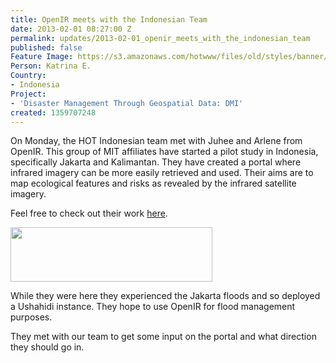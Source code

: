 ```yaml
---
title: OpenIR meets with the Indonesian Team
date: 2013-02-01 08:27:00 Z
permalink: updates/2013-02-01_openir_meets_with_the_indonesian_team
published: false
Feature Image: https://s3.amazonaws.com/hotwww/files/old/styles/banner/public/Selection_349.png
Person: Katrina E.
Country:
- Indonesia
Project:
- 'Disaster Management Through Geospatial Data: DMI'
created: 1359707248
---
```


<p>On Monday, the HOT Indonesian team met with Juhee and Arlene from OpenIR. This group of MIT affiliates have started a pilot study in Indonesia, specifically Jakarta and Kalimantan. They have created a portal where infrared imagery can be more easily retrieved and used. Their aims are to map ecological features and risks as revealed by the infrared satellite imagery.</p><p>Feel free to check out their work <a href="http://openir.media.mit.edu/">here</a>.</p><p><img class="image-large" src="https://s3.amazonaws.com/hotwww/files/old/styles/large/public/Selection_349_0.png?itok=7a3P6kwJ" alt="" style="width:323px;height:87px"></p><p>While they were here they experienced the Jakarta floods and so deployed a Ushahidi instance. They hope to use OpenIR for flood management purposes.</p><p>They met with our team to get some input on the portal and what direction they should go in.</p>
